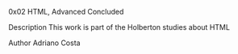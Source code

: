 
0x02 HTML, Advanced
Concluded

Description
This work is part of the Holberton studies about HTML

Author
Adriano Costa
